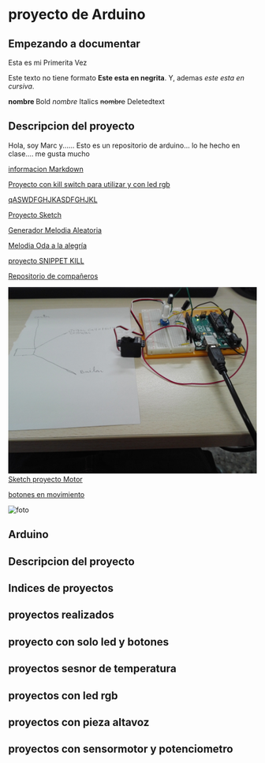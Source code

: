 # proyecto de Arduino
## Empezando a documentar
Esta es mi Primerita Vez

Este texto no tiene formato **Este esta en negrita**. Y, ademas _este esta en cursiva_.

<b> nombre </b> Bold
<i> nombre</i> Italics
<del> nombre</del> Deletedtext
## Descripcion del proyecto
Hola, soy Marc y...... Esto es un repositorio de arduino... lo he hecho en clase.... me gusta mucho

[informacion Markdown](https://guides.github.com/pdfs/markdown-cheatsheet-online.pdf)

[Proyecto con kill switch para utilizar y con led rgb](https://github.com/marc125678/Arduino/blob/main/KILL_SWITCH.ino)

[qASWDFGHJKASDFGHJKL](https://github.com/marc125678/Arduino/blob/main/PWM3.ino)

[Proyecto Sketch](https://github.com/marc125678/Arduino/blob/main/sketch_feb04b.ino)

[Generador Melodia Aleatoria](https://github.com/marc125678/Arduino/blob/main/MELODIA_AUTOMATICA_MARC.ino)

[Melodia Oda a la alegría](https://github.com/marc125678/Arduino/blob/main/Oda_a_la_alegr_a.ino)

[proyecto SNIPPET KILL](https://github.com/marc125678/Arduino/blob/main/SNIPPET_KILL%20SWITCH.CPP)

[Repositorio de compañeros](https://github.com/d-prieto/arduinoCourse#repositorios-de-alumnos)

![foto](https://github.com/marc125678/Arduino/blob/main/IMG_20210208_123210.jpg)
[Sketch proyecto Motor](https://github.com/marc125678/Arduino/blob/main/sketch_proyecto_arduino_hoy.ino)

[botones en movimiento](https://github.com/marc125678/Arduino/blob/main/botones_movimiento_Marc.ino)

![foto](https://github.com/marc125678/Arduino/blob/main/IMG_20210209_120227.jpg)

## Arduino 
## Descripcion del proyecto
## Indices de proyectos
## proyectos realizados
## proyecto con solo led y botones 
## proyectos sesnor de temperatura
## proyectos con led rgb
## proyectos con pieza altavoz
## proyectos con sensormotor y potenciometro

